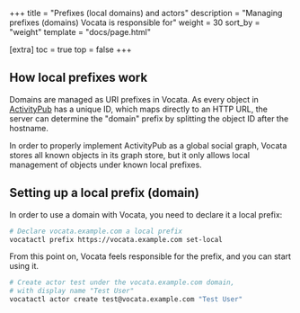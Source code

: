 +++
title = "Prefixes (local domains) and actors"
description = "Managing prefixes (domains) Vocata is responsible for"
weight = 30
sort_by = "weight"
template = "docs/page.html"

[extra]
toc = true
top = false
+++

## How local prefixes work

Domains are managed as URI prefixes in Vocata. As every object in
[ActivityPub] has a unique ID, which maps directly to an HTTP URL,
the server can determine the "domain" prefix by splitting the object
ID after the hostname.

In order to properly implement ActivityPub as a global social graph,
Vocata stores all known objects in its graph store, but it only allows
local management of objects under known local prefixes.

## Setting up a local prefix (domain)

In order to use a domain with Vocata, you need to declare it
a local prefix:

```sh
# Declare vocata.example.com a local prefix
vocatactl prefix https://vocata.example.com set-local
```

From this point on, Vocata feels responsible for the prefix, and
you can start using it.

```sh
# Create actor test under the vocata.example.com domain,
# with display name "Test User"
vocatactl actor create test@vocata.example.com "Test User"
```

[ActivityPub]: https://activitypub.rocks/
